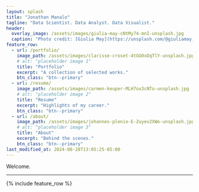 ```yaml
---
layout: splash
title: "Jonathan Manalo"
tagline: "Data Scientist. Data Analyst. Data Visualist."
header:
  overlay_image: /assets/images/giulia-may-cNtMy74-mnI-unsplash.jpg
  caption: "Photo credit: [Giulia May](https://unsplash.com/@giuliamay) on [Unsplash](https://unsplash.com)"
feature_row:
  - url: /portfolio/
    image_path: /assets/images/clarisse-croset-4tGG0xDqTlY-unsplash.jpg
    # alt: "placeholder image 1"
    title: "Portfolio"
    excerpt: "A collection of selected works."
    btn_class: "btn--primary"
  - url: /resume/
    image_path: /assets/images/carmen-keuper-MLH7ox3cNTo-unsplash.jpg
    # alt: "placeholder image 2"
    title: "Resume"
    excerpt: "Highlights of my career."
    btn_class: "btn--primary"
  - url: /about/
    image_path: /assets/images/johannes-plenio-E-Zuyev2XWo-unsplash.jpg
    # alt: "placeholder image 3"
    title: "About"
    excerpt: "Behind the scenes."
    btn_class: "btn--primary"
last_modified_at: 2024-08-28T13:05:25-05:00
---
```


Welcome.

---
{% include feature_row %}
